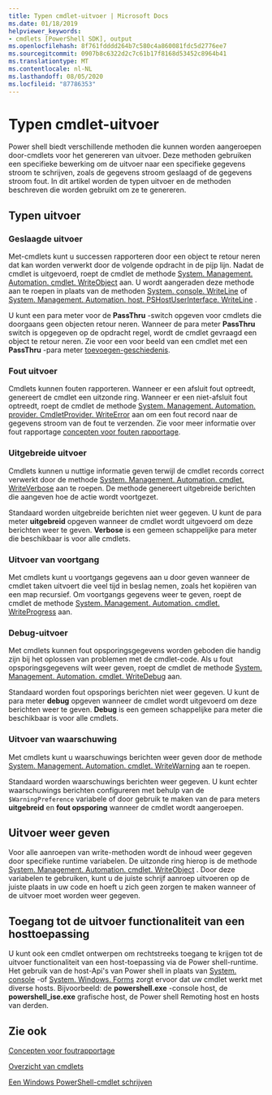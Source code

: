 ```yaml
---
title: Typen cmdlet-uitvoer | Microsoft Docs
ms.date: 01/18/2019
helpviewer_keywords:
- cmdlets [PowerShell SDK], output
ms.openlocfilehash: 8f761fdddd264b7c580c4a860081fdc5d2776ee7
ms.sourcegitcommit: 0907b8c6322d2c7c61b17f8168d53452c8964b41
ms.translationtype: MT
ms.contentlocale: nl-NL
ms.lasthandoff: 08/05/2020
ms.locfileid: "87786353"
---
```

# <a name="types-of-cmdlet-output"></a>Typen cmdlet-uitvoer

Power shell biedt verschillende methoden die kunnen worden aangeroepen door-cmdlets voor het genereren van uitvoer. Deze methoden gebruiken een specifieke bewerking om de uitvoer naar een specifieke gegevens stroom te schrijven, zoals de gegevens stroom geslaagd of de gegevens stroom fout. In dit artikel worden de typen uitvoer en de methoden beschreven die worden gebruikt om ze te genereren.

## <a name="types-of-output"></a>Typen uitvoer

### <a name="success-output"></a>Geslaagde uitvoer

Met-cmdlets kunt u successen rapporteren door een object te retour neren dat kan worden verwerkt door de volgende opdracht in de pijp lijn. Nadat de cmdlet is uitgevoerd, roept de cmdlet de methode [System. Management. Automation. cmdlet. WriteObject](/dotnet/api/System.Management.Automation.Cmdlet.WriteObject) aan. U wordt aangeraden deze methode aan te roepen in plaats van de methoden [System. console. WriteLine](/dotnet/api/System.Console.WriteLine) of [System. Management. Automation. host. PSHostUserInterface. WriteLine](/dotnet/api/System.Management.Automation.Host.PSHostUserInterface.WriteLine) .

U kunt een para meter voor de **PassThru** -switch opgeven voor cmdlets die doorgaans geen objecten retour neren.
Wanneer de para meter **PassThru** switch is opgegeven op de opdracht regel, wordt de cmdlet gevraagd een object te retour neren. Zie voor een voor beeld van een cmdlet met een **PassThru** -para meter [toevoegen-geschiedenis](/powershell/module/Microsoft.PowerShell.Core/Add-History).

### <a name="error-output"></a>Fout uitvoer

Cmdlets kunnen fouten rapporteren. Wanneer er een afsluit fout optreedt, genereert de cmdlet een uitzonde ring. Wanneer er een niet-afsluit fout optreedt, roept de cmdlet de methode [System. Management. Automation. provider. CmdletProvider. WriteError](/dotnet/api/System.Management.Automation.Provider.CmdletProvider.WriteError) aan om een fout record naar de gegevens stroom van de fout te verzenden. Zie voor meer informatie over fout rapportage [concepten voor fouten rapportage](./error-reporting-concepts.md).

### <a name="verbose-output"></a>Uitgebreide uitvoer

Cmdlets kunnen u nuttige informatie geven terwijl de cmdlet records correct verwerkt door de methode [System. Management. Automation. cmdlet. WriteVerbose](/dotnet/api/System.Management.Automation.Cmdlet.WriteVerbose) aan te roepen. De methode genereert uitgebreide berichten die aangeven hoe de actie wordt voortgezet.

Standaard worden uitgebreide berichten niet weer gegeven. U kunt de para meter **uitgebreid** opgeven wanneer de cmdlet wordt uitgevoerd om deze berichten weer te geven. **Verbose** is een gemeen schappelijke para meter die beschikbaar is voor alle cmdlets.

### <a name="progress-output"></a>Uitvoer van voortgang

Met cmdlets kunt u voortgangs gegevens aan u door geven wanneer de cmdlet taken uitvoert die veel tijd in beslag nemen, zoals het kopiëren van een map recursief. Om voortgangs gegevens weer te geven, roept de cmdlet de methode [System. Management. Automation. cmdlet. WriteProgress](/dotnet/api/System.Management.Automation.Cmdlet.WriteProgress) aan.

### <a name="debug-output"></a>Debug-uitvoer

Met cmdlets kunnen fout opsporingsgegevens worden geboden die handig zijn bij het oplossen van problemen met de cmdlet-code. Als u fout opsporingsgegevens wilt weer geven, roept de cmdlet de methode [System. Management. Automation. cmdlet. WriteDebug](/dotnet/api/System.Management.Automation.Cmdlet.WriteDebug) aan.

Standaard worden fout opsporings berichten niet weer gegeven. U kunt de para meter **debug** opgeven wanneer de cmdlet wordt uitgevoerd om deze berichten weer te geven. **Debug** is een gemeen schappelijke para meter die beschikbaar is voor alle cmdlets.

### <a name="warning-output"></a>Uitvoer van waarschuwing

Met cmdlets kunt u waarschuwings berichten weer geven door de methode [System. Management. Automation. cmdlet. WriteWarning](/dotnet/api/System.Management.Automation.Cmdlet.WriteWarning) aan te roepen.

Standaard worden waarschuwings berichten weer gegeven. U kunt echter waarschuwings berichten configureren met behulp van de `$WarningPreference` variabele of door gebruik te maken van de para meters **uitgebreid** en **fout opsporing** wanneer de cmdlet wordt aangeroepen.

## <a name="displaying-output"></a>Uitvoer weer geven

Voor alle aanroepen van write-methoden wordt de inhoud weer gegeven door specifieke runtime variabelen. De uitzonde ring hierop is de methode [System. Management. Automation. cmdlet. WriteObject](/dotnet/api/System.Management.Automation.Cmdlet.WriteObject) . Door deze variabelen te gebruiken, kunt u de juiste schrijf aanroep uitvoeren op de juiste plaats in uw code en hoeft u zich geen zorgen te maken wanneer of de uitvoer moet worden weer gegeven.

## <a name="accessing-the-output-functionality-of-a-host-application"></a>Toegang tot de uitvoer functionaliteit van een hosttoepassing

U kunt ook een cmdlet ontwerpen om rechtstreeks toegang te krijgen tot de uitvoer functionaliteit van een host-toepassing via de Power shell-runtime. Het gebruik van de host-Api's van Power shell in plaats van [System. console](/dotnet/api/System.Console) -of [System. Windows. Forms](/dotnet/api/System.Windows.Forms) zorgt ervoor dat uw cmdlet werkt met diverse hosts. Bijvoorbeeld: de **powershell.exe** -console host, de **powershell_ise.exe** grafische host, de Power shell Remoting host en hosts van derden.

## <a name="see-also"></a>Zie ook

[Concepten voor foutrapportage](./error-reporting-concepts.md)

[Overzicht van cmdlets](./cmdlet-overview.md)

[Een Windows PowerShell-cmdlet schrijven](./writing-a-windows-powershell-cmdlet.md)
